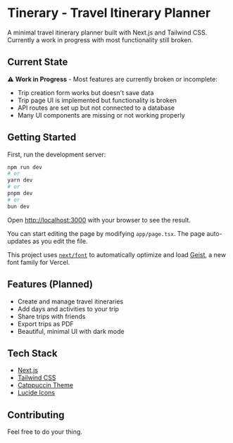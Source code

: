 # Tinerary - Travel Itinerary Planner

A minimal travel itinerary planner built with Next.js and Tailwind CSS. Currently a work in progress with most functionality still broken.

## Current State

⚠️ **Work in Progress** - Most features are currently broken or incomplete:

- Trip creation form works but doesn't save data
- Trip page UI is implemented but functionality is broken
- API routes are set up but not connected to a database
- Many UI components are missing or not working properly

## Getting Started

First, run the development server:

```bash
npm run dev
# or
yarn dev
# or
pnpm dev
# or
bun dev
```

Open [http://localhost:3000](http://localhost:3000) with your browser to see the result.

You can start editing the page by modifying `app/page.tsx`. The page auto-updates as you edit the file.

This project uses [`next/font`](https://nextjs.org/docs/app/building-your-application/optimizing/fonts) to automatically optimize and load [Geist](https://vercel.com/font), a new font family for Vercel.

## Features (Planned)

- Create and manage travel itineraries
- Add days and activities to your trip
- Share trips with friends
- Export trips as PDF
- Beautiful, minimal UI with dark mode

## Tech Stack

- [Next.js](https://nextjs.org)
- [Tailwind CSS](https://tailwindcss.com)
- [Catppuccin Theme](https://github.com/catppuccin/catppuccin)
- [Lucide Icons](https://lucide.dev)

## Contributing
Feel free to do your thing. 

